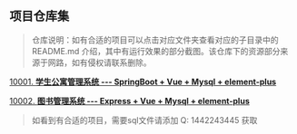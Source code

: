 ## 项目仓库集

>  仓库说明：如有合适的项目可以点击对应文件夹查看对应的子目录中的 README.md 介绍，其中有运行效果的部分截图。该仓库下的资源部分来源于网路，如有侵权请联系删除。



[10001.  **学生公寓管理系统 --- SpringBoot + Vue + Mysql + element-plus**](Set/10001.%20%20学生公寓管理系统%20---%20SpringBoot%20+%20Vue%20+%20Mysql%20+%20element-plus/README.md)

[10002.  **图书管理系统     --- Express + Vue + Mysql + element-plus**](Set/10002.%20%20%20图书管理系统%20---%20Vue-Express-Mysql/README.md)






















> 如看到有合适的项目，需要sql文件请添加 Q: 1442243445 获取





 